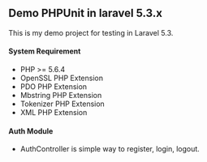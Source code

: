## Demo PHPUnit in laravel 5.3.x

This is my demo project for testing in Laravel 5.3.

#### System Requirement
- PHP >= 5.6.4
- OpenSSL PHP Extension
- PDO PHP Extension
- Mbstring PHP Extension
- Tokenizer PHP Extension
- XML PHP Extension

#### Auth Module
- AuthController is simple way to register, login, logout.
